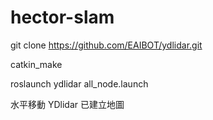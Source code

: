 # hector-slam

git clone https://github.com/EAIBOT/ydlidar.git

catkin_make

roslaunch ydlidar all_node.launch

水平移動 YDlidar 已建立地圖 

